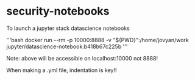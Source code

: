 # security-notebooks

To launch a jupyter stack datascience notebooks

'''bash
docker run --rm -p 10000:8888 -v "${PWD}":/home/jovyan/work jupyter/datascience-notebook:b418b67c225b
'''

Note: above will be accessible on localhost:10000 not 8888!

When making a .yml file, indentation is key!!
